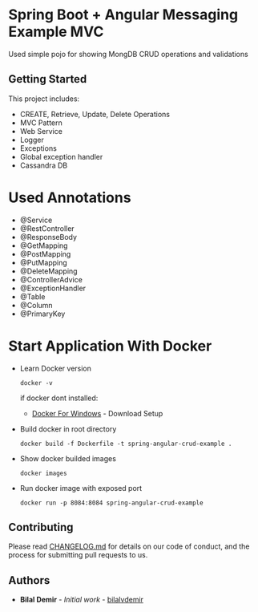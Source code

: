 # Spring Boot + Angular Messaging Example MVC
Used simple pojo for showing MongDB CRUD operations and validations

## Getting Started
This project includes:
 - CREATE, Retrieve, Update, Delete Operations
 - MVC Pattern
 - Web Service
 - Logger
 - Exceptions
 - Global exception handler
 - Cassandra DB
 
# Used Annotations

 - @Service
 - @RestController
 - @ResponseBody
 - @GetMapping
 - @PostMapping
 - @PutMapping
 - @DeleteMapping
 - @ControllerAdvice
 - @ExceptionHandler
 - @Table
 - @Column
 - @PrimaryKey

# Start Application With Docker
 - Learn Docker version
   ```
   docker -v
   ```
   if docker dont installed: 
   * [Docker For Windows](https://docs.docker.com/docker-for-windows/install/) - Download Setup
   
 - Build docker in root directory
   ```
   docker build -f Dockerfile -t spring-angular-crud-example .
   ```
 - Show docker builded images
   ```
   docker images
   ```
 - Run docker image with exposed port 
   ```
   docker run -p 8084:8084 spring-angular-crud-example
   ```

## Contributing

Please read [CHANGELOG.md](https://github.com/bilalvdemir/messaging/blob/master/CHANGELOG.md) for details on our code of conduct, and the process for submitting pull requests to us.

## Authors

* **Bilal Demir** - *Initial work* - [bilalvdemir](https://github.com/bilalvdemir)
